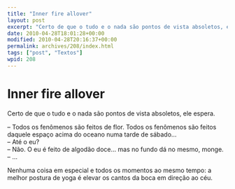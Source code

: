 ```yaml
---
title: "Inner fire allover"
layout: post
excerpt: "Certo de que o tudo e o nada são pontos de vista absoletos, ele espera. – Todos os fenômenos são feitos de flor. Todos os fenômenos são feitos daquele espaço acima do oceano numa tarde de sábado… – Até o eu? – Não. O eu é feito de algodão doce… mas no fundo dá no […]"
date: 2010-04-28T18:01:28+00:00
modified: 2010-04-28T20:16:37+00:00
permalink: archives/208/index.html
tags: ["post", "Textos"]
wpid: 208
---
```


# Inner fire allover

Certo de que o tudo e o nada são pontos de vista absoletos, ele espera.

– Todos os fenômenos são feitos de flor. Todos os fenômenos são feitos daquele espaço acima do oceano numa tarde de sábado…  
– Até o eu?  
– Não. O eu é feito de algodão doce… mas no fundo dá no mesmo, monge.  
– …

Nenhuma coisa em especial e todos os momentos ao mesmo tempo: a melhor postura de yoga é elevar os cantos da boca em direção ao céu.